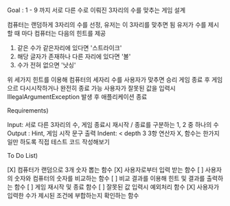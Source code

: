 Goal : 1 - 9 까지 서로 다른 수로 이뤄진 3자리의 수를 맞추는 게임 설계

컴퓨터는 랜덤하게 3자리의 수를 선정, 유저는 이 3자리를 맞추면 됨
유저가 수를 제시할 때 마다 컴퓨터는 다음의 힌트를 제공

1) 같은 수가 같은자리에 있다면 '스트라이크'
2) 해당 글자가 존재하나 다른 자리에 있다면 '볼'
3) 수가 전혀 없으면 '낫싱'

위 세가지 힌트를 이용해 컴퓨터의 세자리 수를 사용자가 맞추면 승리
게임 종료 후 게임으르 다시시작하거나 완전히 종료 가능
사용자가 잘못된 값을 입력시 IllegalArgumentException 발생 후 애플리케이션 종료

Requirements)

Input: 서로 다른 3자리의 수, 게임 종료시 재시작 / 종료를 구분하는 1, 2 중 하나의 수
Output : Hint, 게임 시작 문구 출력
Indent: < depth 3
3항 연산자 X, 함수는 한가지 일만 하도록
직접 테스트 코드 작성해보기

To Do List)

[X] 컴퓨터가 랜덤으로 3개 숫자 뽑는 함수
[X] 사용자로부터 입력 받는 함수
[ ] 사용자의 숫자와 컴퓨터의 숫자를 비교하는 함수
[ ] 비교 결과를 이용해 힌트 및 결과를 출력하는 함수
[ ] 게임 재시작 및 종료 함수
[ ] 잘못된 값 입력시 예외처리 함수
[X] 사용자가 입력한 수가 제시된 조건에 부합하는지 확인하는 함수